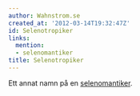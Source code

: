 ```yaml
---
author: Wahnstrom.se
created_at: '2012-03-14T19:32:47Z'
id: Selenotropiker
links:
  mention:
  - selenomantiker
title: Selenotropiker
---
```


Ett annat namn på en [selenomantiker].

  [selenomantiker]: selenomantiker